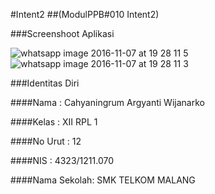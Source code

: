 #Intent2
##(ModulPPB#010 Intent2)


###Screenshoot Aplikasi

![whatsapp image 2016-11-07 at 19 28 11 5](https://cloud.githubusercontent.com/assets/22116762/20059080/f0917de2-a526-11e6-871a-ea72c26a57ff.jpeg)
![whatsapp image 2016-11-07 at 19 28 11 3](https://cloud.githubusercontent.com/assets/22116762/20059078/f061374a-a526-11e6-9c6f-1b3495c7a546.jpeg)


###Identitas Diri

####Nama : Cahyaningrum Argyanti Wijanarko

####Kelas : XII RPL 1

####No Urut : 12

####NIS : 4323/1211.070

####Nama Sekolah: SMK TELKOM MALANG
